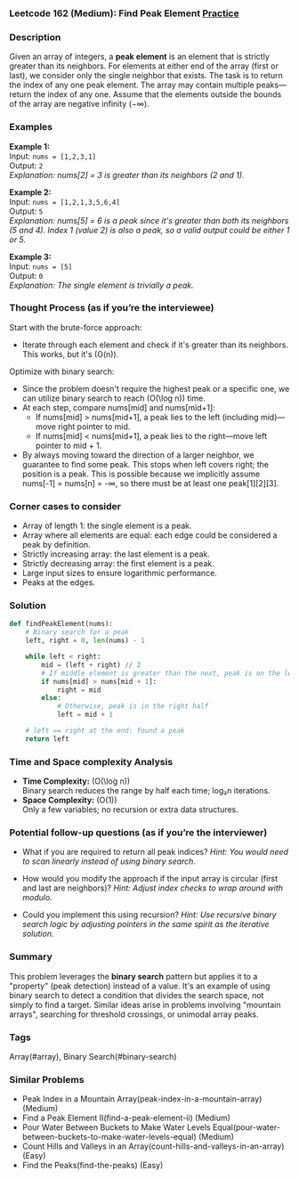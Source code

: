 ### Leetcode 162 (Medium): Find Peak Element [Practice](https://leetcode.com/problems/find-peak-element)

### Description  
Given an array of integers, a **peak element** is an element that is strictly greater than its neighbors. For elements at either end of the array (first or last), we consider only the single neighbor that exists. The task is to return the index of any one peak element. The array may contain multiple peaks—return the index of any one. Assume that the elements outside the bounds of the array are negative infinity (−∞).

### Examples  

**Example 1:**  
Input: `nums = [1,2,3,1]`  
Output: `2`  
*Explanation: nums[2] = 3 is greater than its neighbors (2 and 1).*

**Example 2:**  
Input: `nums = [1,2,1,3,5,6,4]`  
Output: `5`  
*Explanation: nums[5] = 6 is a peak since it's greater than both its neighbors (5 and 4). Index 1 (value 2) is also a peak, so a valid output could be either 1 or 5.*

**Example 3:**  
Input: `nums = [5]`  
Output: `0`  
*Explanation: The single element is trivially a peak.*

### Thought Process (as if you’re the interviewee)  

Start with the brute-force approach:  
- Iterate through each element and check if it's greater than its neighbors. This works, but it's \(O(n)\).

Optimize with binary search:  
- Since the problem doesn't require the highest peak or a specific one, we can utilize binary search to reach \(O(\log n)\) time.
- At each step, compare nums[mid] and nums[mid+1]:
  - If nums[mid] > nums[mid+1], a peak lies to the left (including mid)—move right pointer to mid.
  - If nums[mid] < nums[mid+1], a peak lies to the right—move left pointer to mid + 1.
- By always moving toward the direction of a larger neighbor, we guarantee to find some peak. This stops when left covers right; the position is a peak. This is possible because we implicitly assume nums[-1] = nums[n] = -∞, so there must be at least one peak[1][2][3].

### Corner cases to consider  
- Array of length 1: the single element is a peak.
- Array where all elements are equal: each edge could be considered a peak by definition.
- Strictly increasing array: the last element is a peak.
- Strictly decreasing array: the first element is a peak.
- Large input sizes to ensure logarithmic performance.
- Peaks at the edges.

### Solution

```python
def findPeakElement(nums):
    # Binary search for a peak
    left, right = 0, len(nums) - 1

    while left < right:
        mid = (left + right) // 2
        # If middle element is greater than the next, peak is on the left (including mid)
        if nums[mid] > nums[mid + 1]:
            right = mid
        else:
            # Otherwise, peak is in the right half
            left = mid + 1

    # left == right at the end: found a peak
    return left
```

### Time and Space complexity Analysis  

- **Time Complexity:** \(O(\log n)\)  
  Binary search reduces the range by half each time; log₂n iterations.
- **Space Complexity:** \(O(1)\)  
  Only a few variables; no recursion or extra data structures.

### Potential follow-up questions (as if you’re the interviewer)  

- What if you are required to return all peak indices?
  *Hint: You would need to scan linearly instead of using binary search.*

- How would you modify the approach if the input array is circular (first and last are neighbors)?
  *Hint: Adjust index checks to wrap around with modulo.*

- Could you implement this using recursion?
  *Hint: Use recursive binary search logic by adjusting pointers in the same spirit as the iterative solution.*

### Summary

This problem leverages the **binary search** pattern but applies it to a "property" (peak detection) instead of a value. It's an example of using binary search to detect a condition that divides the search space, not simply to find a target. Similar ideas arise in problems involving "mountain arrays", searching for threshold crossings, or unimodal array peaks.

### Tags
Array(#array), Binary Search(#binary-search)

### Similar Problems
- Peak Index in a Mountain Array(peak-index-in-a-mountain-array) (Medium)
- Find a Peak Element II(find-a-peak-element-ii) (Medium)
- Pour Water Between Buckets to Make Water Levels Equal(pour-water-between-buckets-to-make-water-levels-equal) (Medium)
- Count Hills and Valleys in an Array(count-hills-and-valleys-in-an-array) (Easy)
- Find the Peaks(find-the-peaks) (Easy)